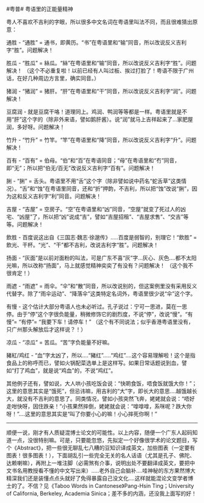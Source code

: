 #粤普#  粤语里的正能量精神

粤人不喜欢不吉利的字眼，所以很多中文名词在粤语里叫法不同，而且很难猜出原意：

通胜 -
“通胜” = 通书，即黄历。“书”在粤语里和“输”同音，所以改说反义吉利字“胜”。问题解决！

胜瓜 -
“胜瓜” = 絲瓜。“絲”在粤语里和“输”同音，所以改说反义吉利字“胜”。问题解决！
（这个不必重复啦！以前已经有人叫过板、挨过打脸了！粤语不限于广州话，在好几种周边方言里，确实同音。）

猪润 -
“猪润” = 猪肝。“肝”在粤语里和“干”同音，所以改说反义吉利字“润”。问题解决！

豆腐润 -
就是豆腐干咯！道理同上。鸡润、鸭润等等都是一样。粤语里就是不用“肝”这个字的（除非外来语，譬如鹅肝酱）。说“润”就马上吉祥起来了...家肥屋润，多好呀。问题解决！

竹升 -
“竹升” = 竹竿。“竿”在粤语里和“降”同音，所以改说反义吉利字“升”。问题解决！

百有 -
“百有” = 伯母。“伯”和“百”在粤语同音；“母”在粤语里和“冇”同音，即“无”；所以把“伯无/百无”改说反义吉利字“百有”。问题解决！

脷 -
“脷” = 舌头。粤语里不用“舌”这个字（除非譬如说中药名“蛇舌草”这类情况）。“舌”和“蚀”在粤语里同音，还和“折”押韵，不吉利，所以把“蚀”改说“脷”，因为这和反义吉利字“利”同音。问题解决！

吉屋 -
“吉屋” = 空房子。“空”在粤语里和“凶”同音，“空屋”就变了死过人的凶宅、“凶屋”了，所以把“凶”说成“吉”，譬如“吉屋招租”、“吉屋求售”、“交吉”等等。问题解决！

飲胜 -
百度说这出自《三国志·魏志·徐邈传》.....百度是弱智的，别理它！“飲胜” = 飲光、干杯。“光”、“干”都不吉利，改说吉利字“胜”。问题解决！

扬面 -
“灰面”是以前对面粉的叫法，可是广东不喜“灰”字...灰心、灰色....都不太阳光嘛，所以改称“扬面”，马上就感觉精神奕奕了有没有？问题解决！
（这个我不很肯定！）

雨遮 -
“雨遮” = 雨伞。“伞”和“散”同音，所以改说别的，但这案例里没有采用反义代替字。除了“雨伞运动”、“降落伞”这类特定名词外，粤语里很少说“伞”这个字。

有慢 -
这个估计大部分粤语人也未必听过。孔子说过：宁可一思进，莫在一思停。由于“停”这个字很负能量，稍微修饰它的剧烈度，不说“停”，改说“慢”。“有慢”= “有停”= “我要下车！请停车！”
（这个有不同说法；似乎香港粤语里没有，只广州那头解放后才这样说？！）

凉瓜 -
“凉瓜” = 苦瓜。“苦”字负能量不好嘛。

豬紅/鸡红 -
“血”字太凶了，所以....“豬红”.....“鸡红”....这个容易理解啦！这个是指食品上的称呼而已，譬如火锅配菜选单上是这样写。如果日常话题说到血，譬如“打了鸡血”，就是说“鸡血”的，不说“鸡红”。

其他例子还有，譬如说，大人哄小孩吃饭会说：“快啲食饭，唔食饭就饿大你！”；这里的意思其实是“饿死”，但忌讳嘛，用吉利的“大”字，即长大的意思....越饿越长大，就没有不吉利的意思了。同类情况，譬如小孩突然飞奔，姥姥就会说：“唔好走咁快呀，因住跌亲！”小孩果然摔倒，姥姥就会说：“嗱嗱嗱，系咪呢？跌大你呀！”....这里的意思其实是“叫了你要小心的嘛！小心摔死你啊！”

----------------

顺便一说，刚才有人质疑混博士论文的可能性。以上内容，随便一个广东人起码知道一点，没很特别嘛。可是，只要能忽悠，先拟定一个好像很学术的论文题目，写个《Abstract》，把一些很无聊乱七八糟的豆知识译成英文，加些图表（一定要有图表！很多图表！），下面胡乱引一些完全无关的名人话语（尤其是孔子、佛陀、达赖喇嘛），再附上一堆注脚（必需煞有介事，说明出处不要翻译成英文，要把中文书名用教授看不懂的中文写出来）.....老外自己会脑补....哇神秘的东方果然博大精深我们还是装懂点点头就好了免得暴露自己没文化....这样就能混论文变学者博士的了。不信？见《Taboo Words in Cantonese》Pang-Hsin Ting；University of California, Berkeley, Academia Sinica；差不多的内涵，还没我上面写的好！

